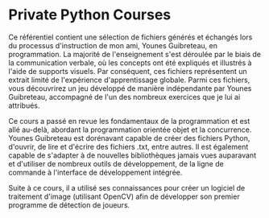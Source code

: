 # Private Python Courses
Ce référentiel contient une sélection de fichiers générés et échangés lors du processus d'instruction de mon ami, Younes Guibreteau, en programmation. La majorité de l'enseignement s'est déroulée par le biais de la communication verbale, où les concepts ont été expliqués et illustrés à l'aide de supports visuels. Par conséquent, ces fichiers représentent un extrait limité de l'expérience d'apprentissage globale. Parmi ces fichiers, vous découvrirez un jeu développé de manière indépendante par Younes Guibreteau, accompagné de l'un des nombreux exercices que je lui ai attribués.

Ce cours a passé en revue les fondamentaux de la programmation et est allé au-delà, abordant la programmation orientée objet et la concurrence. Younes Guibreteau est dorénavant capable de créer des fichiers Python, d'ouvrir, de lire et d'écrire des fichiers .txt, entre autres. Il est également capable de s'adapter à de nouvelles bibliothèques jamais vues auparavant et d'utiliser de nombreux outils de développement, de la ligne de commande à l'interface de développement intégrée.

Suite à ce cours, il a utilisé ses connaissances pour créer un logiciel de traitement d'image (utilisant OpenCV) afin de développer son premier programme de détection de joueurs.
